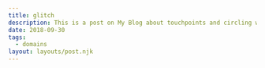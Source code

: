 ```yaml
---
title: glitch
description: This is a post on My Blog about touchpoints and circling wagons.
date: 2018-09-30
tags:
  - domains
layout: layouts/post.njk
---
```


